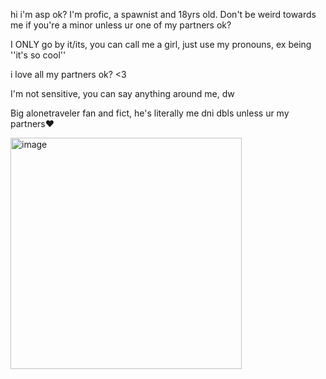 hi i'm asp ok? I'm profic, a spawnist and 18yrs old. Don't be weird towards me if you're a minor unless ur one of my partners ok?

I ONLY go by it/its, you can call me a girl, just use my pronouns, ex being ''it's so cool''

i love all my partners ok? <3 

I'm not sensitive, you can say anything around me, dw

Big alonetraveler fan and fict, he's literally me dni dbls unless ur my partners❤ 

<img width="370" height="370" alt="image" src="https://github.com/user-attachments/assets/688926be-691f-4b9b-b309-9befe5aa4be6" />

